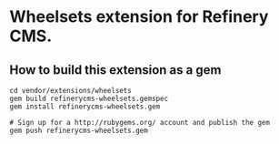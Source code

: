 # Wheelsets extension for Refinery CMS.

## How to build this extension as a gem

    cd vendor/extensions/wheelsets
    gem build refinerycms-wheelsets.gemspec
    gem install refinerycms-wheelsets.gem

    # Sign up for a http://rubygems.org/ account and publish the gem
    gem push refinerycms-wheelsets.gem